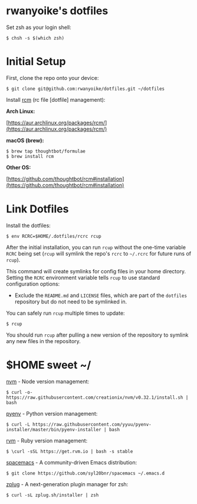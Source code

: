 # rwanyoike's dotfiles

Set zsh as your login shell:

    $ chsh -s $(which zsh)

# Initial Setup

First, clone the repo onto your device:

    $ git clone git@github.com:rwanyoike/dotfiles.git ~/dotfiles

Install [rcm](https://github.com/thoughtbot/rcm) (rc file [dotfile] management):

**Arch Linux:**

[https://aur.archlinux.org/packages/rcm/](https://aur.archlinux.org/packages/rcm/)

**macOS (brew):**

    $ brew tap thoughtbot/formulae
    $ brew install rcm

**Other OS:**

[https://github.com/thoughtbot/rcm#installation](https://github.com/thoughtbot/rcm#installation)

# Link Dotfiles

Install the dotfiles:

    $ env RCRC=$HOME/.dotfiles/rcrc rcup

After the initial installation, you can run `rcup` without the one-time variable `RCRC` being set (`rcup` will symlink the repo's `rcrc` to `~/.rcrc` for future runs of `rcup`).

This command will create symlinks for config files in your home directory. Setting the `RCRC` environment variable tells `rcup` to use standard configuration options:

* Exclude the `README.md` and `LICENSE` files, which are part of the `dotfiles` repository but do not need to be symlinked in.

You can safely run `rcup` multiple times to update:

    $ rcup

You should run `rcup` after pulling a new version of the repository to symlink any new files in the repository.

# $HOME sweet ~/

[nvm](https://github.com/creationix/nvm) - Node version management:

    $ curl -o- https://raw.githubusercontent.com/creationix/nvm/v0.32.1/install.sh | bash

[pyenv](https://github.com/yyuu/pyenv) - Python version management:

    $ curl -L https://raw.githubusercontent.com/yyuu/pyenv-installer/master/bin/pyenv-installer | bash

[rvm](https://github.com/rvm/rvm) - Ruby version management:

    $ \curl -sSL https://get.rvm.io | bash -s stable

[spacemacs](https://github.com/syl20bnr/spacemacs) - A community-driven Emacs distribution:

    $ git clone https://github.com/syl20bnr/spacemacs ~/.emacs.d

[zplug](https://github.com/zplug/zplug) - A next-generation plugin manager for zsh:

    $ curl -sL zplug.sh/installer | zsh
